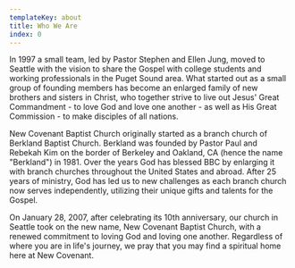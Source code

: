 ```yaml
---
templateKey: about
title: Who We Are
index: 0
---
```

In 1997 a small team, led by Pastor Stephen and Ellen Jung, moved to Seattle with the vision to share the Gospel with college students and working professionals in the Puget Sound area. What started out as a small group of founding members has become an enlarged family of new brothers and sisters in Christ, who together strive to live out Jesus' Great Commandment - to love God and love one another - as well as His Great Commission - to make disciples of all nations.

New Covenant Baptist Church originally started as a branch church of Berkland Baptist Church. Berkland was founded by Pastor Paul and Rebekah Kim on the border of Berkeley and Oakland, CA (hence the name "Berkland") in 1981. Over the years God has blessed BBC by enlarging it with branch churches throughout the United States and abroad. After 25 years of ministry, God has led us to new challenges as each branch church now serves independently, utilizing their unique gifts and talents for the Gospel.

On January 28, 2007, after celebrating its 10th anniversary, our church in Seattle took on the new name, New Covenant Baptist Church, with a renewed commitment to loving God and loving one another. Regardless of where you are in life's journey, we pray that you may find a spiritual home here at New Covenant.
